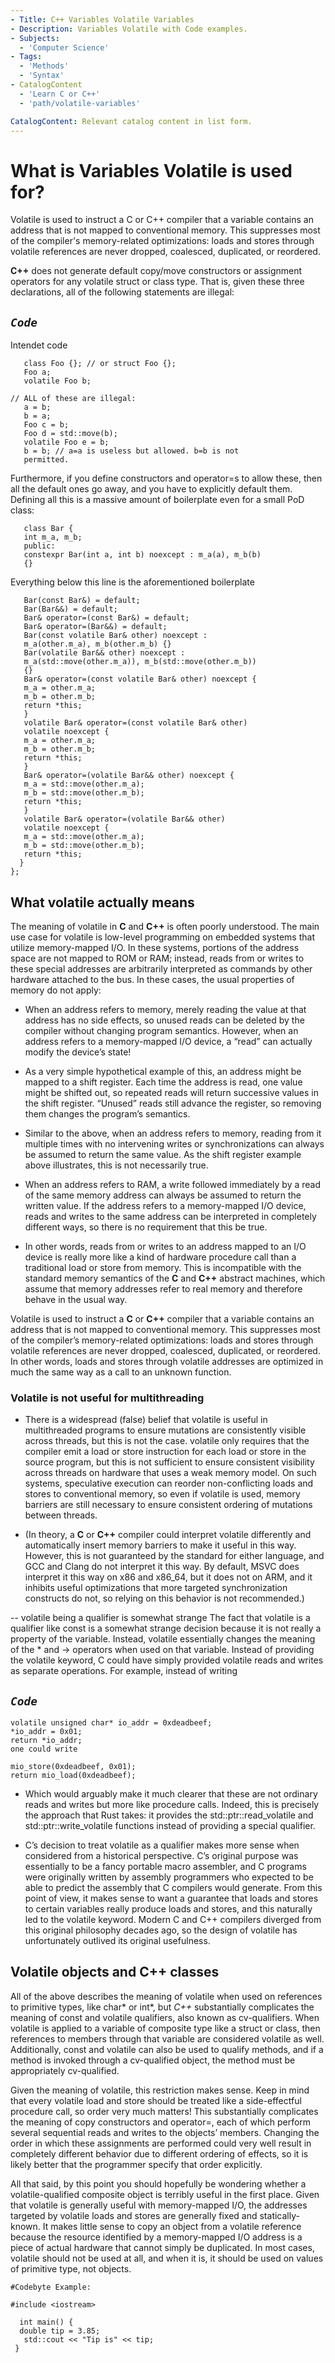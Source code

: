 ```yaml
---
- Title: C++ Variables Volatile Variables 
- Description: Variables Volatile with Code examples.
- Subjects: 
  - 'Computer Science'
- Tags:
  - 'Methods'
  - 'Syntax'
- CatalogContent
  - 'Learn C or C++'
  - 'path/volatile-variables'

CatalogContent: Relevant catalog content in list form.
---
```



# What is Variables Volatile is used for?


Volatile is used to instruct a C or C++ compiler that a variable contains an address that is not mapped to conventional memory. This suppresses most of the compiler's memory-related optimizations: loads and stores through volatile references are never dropped, coalesced, duplicated, or reordered.

**C++** does not generate default copy/move constructors or assignment operators for any volatile struct or class type. That is, given these three declarations, all of the following statements are illegal:

## *`Code`*

Intendet code

       class Foo {}; // or struct Foo {};
       Foo a;
       volatile Foo b;

    // ALL of these are illegal:
       a = b;
       b = a;
       Foo c = b;
       Foo d = std::move(b);
       volatile Foo e = b;
       b = b; // a=a is useless but allowed. b=b is not 
       permitted.

Furthermore, if you define constructors and operator=s to allow these, then all the default ones go away, and you have to explicitly default them. Defining all this is a massive amount of boilerplate even for a small PoD class:

       class Bar {
       int m_a, m_b;
       public:
       constexpr Bar(int a, int b) noexcept : m_a(a), m_b(b) 
       {}

Everything below this line is the aforementioned boilerplate
    
       Bar(const Bar&) = default;
       Bar(Bar&&) = default;
       Bar& operator=(const Bar&) = default;
       Bar& operator=(Bar&&) = default;
       Bar(const volatile Bar& other) noexcept : 
       m_a(other.m_a), m_b(other.m_b) {}
       Bar(volatile Bar&& other) noexcept : 
       m_a(std::move(other.m_a)), m_b(std::move(other.m_b)) 
       {}
       Bar& operator=(const volatile Bar& other) noexcept {
       m_a = other.m_a;
       m_b = other.m_b;
       return *this;
       }
       volatile Bar& operator=(const volatile Bar& other) 
       volatile noexcept {
       m_a = other.m_a;
       m_b = other.m_b;
       return *this;
       }
       Bar& operator=(volatile Bar&& other) noexcept {
       m_a = std::move(other.m_a);
       m_b = std::move(other.m_b);
       return *this;
       }
       volatile Bar& operator=(volatile Bar&& other) 
       volatile noexcept {
       m_a = std::move(other.m_a);
       m_b = std::move(other.m_b);
       return *this;
      }
    };

## What volatile actually means

The meaning of volatile in **C** and **C++** is often poorly understood. The main use case for volatile is low-level programming on embedded systems that utilize memory-mapped I/O. In these systems, portions of the address space are not mapped to ROM or RAM; instead, reads from or writes to these special addresses are arbitrarily interpreted as commands by other hardware attached to the bus. In these cases, the usual properties of memory do not apply:

+ When an address refers to memory, merely reading the value at that address has no side effects, so unused reads can be deleted by the compiler without changing program semantics. However, when an address refers to a memory-mapped I/O device, a “read” can actually modify the device’s state!

+ As a very simple hypothetical example of this, an address might be mapped to a shift register. Each time the address is read, one value might be shifted out, so repeated reads will return successive values in the shift register. “Unused” reads still advance the register, so removing them changes the program’s semantics.

+ Similar to the above, when an address refers to memory, reading from it multiple times with no intervening writes or synchronizations can always be assumed to return the same value. As the shift register example above illustrates, this is not necessarily true.

+ When an address refers to RAM, a write followed immediately by a read of the same memory address can always be assumed to return the written value. If the address refers to a memory-mapped I/O device, reads and writes to the same address can be interpreted in completely different ways, so there is no requirement that this be true.

+ In other words, reads from or writes to an address mapped to an I/O device is really more like a kind of hardware procedure call than a traditional load or store from memory. This is incompatible with the standard memory semantics of the **C** and **C++** abstract machines, which assume that memory addresses refer to real memory and therefore behave in the usual way.

Volatile is used to instruct a **C** or **C++** compiler that a variable contains an address that is not mapped to conventional memory. This suppresses most of the compiler’s memory-related optimizations: loads and stores through volatile references are never dropped, coalesced, duplicated, or reordered. In other words, loads and stores through volatile addresses are optimized in much the same way as a call to an unknown function.

### Volatile is not useful for multithreading

+ There is a widespread (false) belief that volatile is useful in multithreaded programs to ensure mutations are consistently visible across threads, but this is not the case. volatile only requires that the compiler emit a load or store instruction for each load or store in the source program, but this is not sufficient to ensure consistent visibility across threads on hardware that uses a weak memory model. On such systems, speculative execution can reorder non-conflicting loads and stores to conventional memory, so even if volatile is used, memory barriers are still necessary to ensure consistent ordering of mutations between threads.

+ (In theory, a **C** or **C++** compiler could interpret volatile differently and automatically insert memory barriers to make it useful in this way. However, this is not guaranteed by the standard for either language, and GCC and Clang do not interpret it this way. By default, MSVC does interpret it this way on x86 and x86_64, but it does not on ARM, and it inhibits useful optimizations that more targeted synchronization constructs do not, so relying on this behavior is not recommended.)

-- volatile being a qualifier is somewhat strange
The fact that volatile is a qualifier like const is a somewhat strange decision because it is not really a property of the variable. Instead, volatile essentially changes the meaning of the * and -> operators when used on that variable. Instead of providing the volatile keyword, C could have simply provided volatile reads and writes as separate operations. For example, instead of writing

## *`Code`*

    volatile unsigned char* io_addr = 0xdeadbeef;
    *io_addr = 0x01;
    return *io_addr;
    one could write

    mio_store(0xdeadbeef, 0x01);
    return mio_load(0xdeadbeef);

+ Which would arguably make it much clearer that these are not ordinary reads and writes but more like procedure calls. Indeed, this is precisely the approach that Rust takes: it provides the std::ptr::read_volatile and std::ptr::write_volatile functions instead of providing a special qualifier.

+ C’s decision to treat volatile as a qualifier makes more sense when considered from a historical perspective. C’s original purpose was essentially to be a fancy portable macro assembler, and C programs were originally written by assembly programmers who expected to be able to predict the assembly that C compilers would generate. From this point of view, it makes sense to want a guarantee that loads and stores to certain variables really produce loads and stores, and this naturally led to the volatile keyword. Modern C and C++ compilers diverged from this original philosophy decades ago, so the design of volatile has unfortunately outlived its original usefulness.

## Volatile objects and **C++** classes
All of the above describes the meaning of volatile when used on references to primitive types, like char* or int*, but *C++* substantially complicates the meaning of const and volatile qualifiers, also known as cv-qualifiers. When volatile is applied to a variable of composite type like a struct or class, then references to members through that variable are considered volatile as well. Additionally, const and volatile can also be used to qualify methods, and if a method is invoked through a cv-qualified object, the method must be appropriately cv-qualified.

Given the meaning of volatile, this restriction makes sense. Keep in mind that every volatile load and store should be treated like a side-effectful procedure call, so order very much matters! This substantially complicates the meaning of copy constructors and operator=, each of which perform several sequential reads and writes to the objects’ members. Changing the order in which these assignments are performed could very well result in completely different behavior due to different ordering of effects, so it is likely better that the programmer specify that order explicitly.

All that said, by this point you should hopefully be wondering whether a volatile-qualified composite object is terribly useful in the first place. Given that volatile is generally useful with memory-mapped I/O, the addresses targeted by volatile loads and stores are generally fixed and statically-known. It makes little sense to copy an object from a volatile reference because the resource identified by a memory-mapped I/O address is a piece of actual hardware that cannot simply be duplicated. In most cases, volatile should not be used at all, and when it is, it should be used on values of primitive type, not objects.

    #Codebyte Example:

    #include <iostream>

      int main() {
      double tip = 3.85;
       std::cout << "Tip is" << tip;
     }
